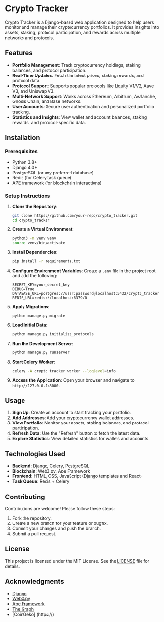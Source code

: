 
# Crypto Tracker

Crypto Tracker is a Django-based web application designed to help users monitor and manage their cryptocurrency portfolios. It provides insights into assets, staking, protocol participation, and rewards across multiple networks and protocols.

## Features

- **Portfolio Management**: Track cryptocurrency holdings, staking balances, and protocol participation.
- **Real-Time Updates**: Fetch the latest prices, staking rewards, and protocol data.
- **Protocol Support**: Supports popular protocols like Liquity V1/V2, Aave V3, and Uniswap V3.
- **Multi-Network Support**: Works across Ethereum, Arbitrum, Avalanche, Gnosis Chain, and Base networks.
- **User Accounts**: Secure user authentication and personalized portfolio tracking.
- **Statistics and Insights**: View wallet and account balances, staking rewards, and protocol-specific data.

## Installation

### Prerequisites

- Python 3.8+
- Django 4.0+
- PostgreSQL (or any preferred database)
- Redis (for Celery task queue)
- APE framework (for blockchain interactions)

### Setup Instructions

1. **Clone the Repository**:
   ```bash
   git clone https://github.com/your-repo/crypto_tracker.git
   cd crypto_tracker
   ```

2. **Create a Virtual Environment**:
   ```bash
   python3 -m venv venv
   source venv/bin/activate
   ```

3. **Install Dependencies**:
   ```bash
   pip install -r requirements.txt
   ```

4. **Configure Environment Variables**:
   Create a `.env` file in the project root and add the following:
   ```
   SECRET_KEY=your_secret_key
   DEBUG=True
   DATABASE_URL=postgres://user:password@localhost:5432/crypto_tracker
   REDIS_URL=redis://localhost:6379/0
   ```

5. **Apply Migrations**:
   ```bash
   python manage.py migrate
   ```

6. **Load Initial Data**:
   ```bash
   python manage.py initialize_protocols
   ```

7. **Run the Development Server**:
   ```bash
   python manage.py runserver
   ```

8. **Start Celery Worker**:
   ```bash
   celery -A crypto_tracker worker --loglevel=info
   ```

9. **Access the Application**:
   Open your browser and navigate to `http://127.0.0.1:8000`.

## Usage

1. **Sign Up**: Create an account to start tracking your portfolio.
2. **Add Addresses**: Add your cryptocurrency wallet addresses.
3. **View Portfolio**: Monitor your assets, staking balances, and protocol participation.
4. **Refresh Data**: Use the "Refresh" button to fetch the latest data.
5. **Explore Statistics**: View detailed statistics for wallets and accounts.



## Technologies Used

- **Backend**: Django, Celery, PostgreSQL
- **Blockchain**: Web3.py, Ape Framework
- **Frontend**: HTML, CSS, JavaScript (Django templates and React)
- **Task Queue**: Redis + Celery

## Contributing

Contributions are welcome! Please follow these steps:

1. Fork the repository.
2. Create a new branch for your feature or bugfix.
3. Commit your changes and push the branch.
4. Submit a pull request.

## License

This project is licensed under the MIT License. See the [LICENSE](LICENSE) file for details.

## Acknowledgments

- [Django](https://www.djangoproject.com/)
- [Web3.py](https://web3py.readthedocs.io/)
- [Ape Framework](https://www.apeworx.io/)
- [The Graph](https://thegraph.com/)
- [CoinGeko] (https://)

